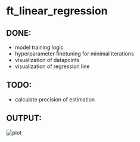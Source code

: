 # ft_linear_regression
## DONE:
* model training logic
* hyperparameter finetuning for minimal iterations
* visualization of datapoints
* visualization of regression line

## TODO:
* calculate precision of estimation

## OUTPUT:

![plot](https://github.com/42-projects-abied-ch/ft_linear_regression/assets/136271426/4f351966-f0d0-4ea8-883e-019f53f29ffc)


